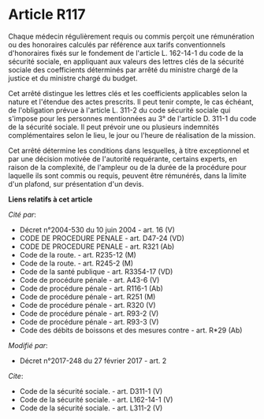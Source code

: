 # Article R117

Chaque médecin régulièrement requis ou commis perçoit une rémunération ou des honoraires calculés par référence aux tarifs
conventionnels d'honoraires fixés sur le fondement de l'article L. 162-14-1 du code de la sécurité sociale, en appliquant aux
valeurs des lettres clés de la sécurité sociale des coefficients déterminés par arrêté du ministre chargé de la justice et du
ministre chargé du budget. 

Cet arrêté distingue les lettres clés et les coefficients applicables selon la nature et l'étendue des actes prescrits. Il
peut tenir compte, le cas échéant, de l'obligation prévue à l'article L. 311-2 du code sécurité sociale qui s'impose pour les
personnes mentionnées au 3° de l'article D. 311-1 du code de la sécurité sociale. Il peut prévoir une ou plusieurs indemnités
complémentaires selon le lieu, le jour ou l'heure de réalisation de la mission. 

Cet arrêté détermine les conditions dans lesquelles, à titre exceptionnel et par une décision motivée de l'autorité
requérante, certains experts, en raison de la complexité, de l'ampleur ou de la durée de la procédure pour laquelle ils sont
commis ou requis, peuvent être rémunérés, dans la limite d'un plafond, sur présentation d'un devis.

**Liens relatifs à cet article**

_Cité par_:

  - Décret n°2004-530 du 10 juin 2004 - art. 16 (V)
  - CODE DE PROCEDURE PENALE - art. D47-24 (VD)
  - CODE DE PROCEDURE PENALE - art. R321 (Ab)
  - Code de la route. - art. R235-12 (M)
  - Code de la route. - art. R245-2 (M)
  - Code de la santé publique - art. R3354-17 (VD)
  - Code de procédure pénale - art. A43-6 (V)
  - Code de procédure pénale - art. R116-1 (Ab)
  - Code de procédure pénale - art. R251 (M)
  - Code de procédure pénale - art. R320 (V)
  - Code de procédure pénale - art. R93-2 (V)
  - Code de procédure pénale - art. R93-3 (V)
  - Code des débits de boissons et des mesures contre  - art. R*29 (Ab)

_Modifié par_:

  - Décret n°2017-248 du 27 février 2017 - art. 2

_Cite_:

  - Code de la sécurité sociale. - art. D311-1 (V)
  - Code de la sécurité sociale. - art. L162-14-1 (V)
  - Code de la sécurité sociale. - art. L311-2 (V)
